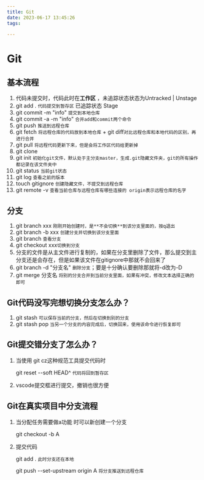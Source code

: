 ```yaml
---
title: Git
date: 2023-06-17 13:45:26
tags:

---
```


# Git

## 基本流程
1. 代码未提交时，代码此时在**工作区**  ，未追踪状态状态为Untracked | Unstage
2. git add .  `代码提交到暂存区`  已追踪状态 Stage
3. git commit -m "info"  `提交到本地仓库`
4. git commit -a -m "info" `合并add和commit两个命令`
4. git push  `推送到远程仓库`
5. git fetch `将远程仓库的代码放到本地仓库` + git diff`对比远程仓库和本地代码的区别，再进行合并`
5. git pull `将远程代码更新下来，但是会将工作区代码给更新掉`
6. git clone
7. git init `初始化git文件，默认处于主分支master，生成.git隐藏文件夹，git的所有操作都记录在该文件夹中`
8. git status `当前git状态`
9. git log `查看之前的版本`
10. touch gitignore `创建隐藏文件，不提交到远程仓库`
11. git remote -v `查看当前仓库与远程仓库有哪些连接的 origin表示远程仓库的名字`

## 分支
1. git branch xxx `刚刚开始创建时，是**不会切换**到该分支里面的，按q退出`
2. git branch -b xxx `创建分支并切换到该分支里面`
2. git branch `查看分支`
3. git checkout  xxx`切换到分支`
4. 分支的文件是从主文件进行复制的，如果在分支里删除了文件，那么提交到主分支还是会存在，但是如果该文件在gitignore中那就不会回来了
5. git branch -d "分支名" `删除分支`；要是十分确认要删除那就将-d改为-D
6. git merge 分支名 `将别的分支合并到当前分支里面，如果有冲突，修改文本选择正确的即可`


## Git代码没写完想切换分支怎么办？

1. git  stash `可以保存当前的分支，然后在切换到别的分支`
2. git stash pop `当另一个分支的内容完成后，切换回来，使用该命令进行恢复即可`

## Git提交错分支了怎么办？

1. 当使用 git cz这种规范工具提交代码时

   git reset --soft HEAD^ `代码将回到暂存区`

2. vscode提交框进行提交，撤销也很方便

## Git在真实项目中分支流程

1. 当分配任务需要做a功能 时可以新创建一个分支

   git checkout -b A

2. 提交代码

   git add . `此时分支还在本地`

   git push --set-upstream origin A `将分支推送到远程仓库`
